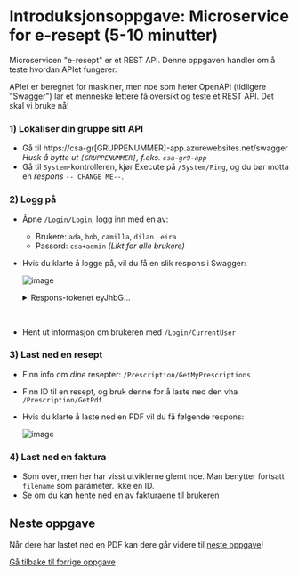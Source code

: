 # Introduksjonsoppgave: Microservice for e-resept (5-10 minutter)

Microservicen "e-resept" er et REST API. Denne oppgaven handler om å teste hvordan APIet fungerer. 

APIet er beregnet for maskiner, men noe som heter OpenAPI (tidligere "Swagger") lar et menneske lettere få oversikt og teste et REST API. Det skal vi bruke nå!

### 1) Lokaliser din gruppe sitt API
- Gå til https://csa-gr[GRUPPENUMMER]-app.azurewebsites.net/swagger  *Husk å bytte ut `[GRUPPENUMMER]`, f.eks. `csa-gr9-app`*
- Gå til `System`-kontrolleren, kjør Execute på `/System/Ping`, og du bør motta en *respons* `-- CHANGE ME--`.

### 2) Logg på
- Åpne `/Login/Login`, logg inn med en av:
  - Brukere: `ada`, `bob`, `camilla`, `dilan` , `eira`
  - Passord: `csa+admin`  *(Likt for alle brukere)*
- Hvis du klarte å logge på, vil du få en slik respons i Swagger:

  ![image](https://user-images.githubusercontent.com/4437745/231814625-7bad51d0-ed19-4efb-897e-149d8fae0bd5.png)
  
  <details>
    <summary>Respons-tokenet eyJhbG...</summary>
    <p>Den lange responsen her (som starter med 'eyJhbG...') kalles et `token`, og fungerer som en tivolibillett. Den slipper deg inn på anlegget, og gir deg lov til å kjøre noen av karusellene, man kanskje ikke alle. </p><p>Kanskje får dere ulike farger på billettene avhengig av alder eller høyde. Hver billettkontrollør kan da lett sjekke om du får lov å kjøre karusselen uten å ringe billettselgeren for flere detaljer. </p><p><i>(Token som starter med `ey` er normalt av typen JWT token, for dem som synes dette var nyttig kunnskap. JWT token inneholder informasjon om brukeren, og kan leses i klartekst, f.eks. på jwt.io, men det en en avsporing i fra dette kurset. : )</i></p>
</details><br>

- Hent ut informasjon om brukeren med `/Login/CurrentUser`

### 3) Last ned en resept
- Finn info om *dine* resepter: `/Prescription/GetMyPrescriptions`
- Finn ID til en resept, og bruk denne for å laste ned den vha `/Prescription/GetPdf`
- Hvis du klarte å laste ned en PDF vil du få følgende respons:

  ![image](https://user-images.githubusercontent.com/4437745/231814072-8371b082-f4b5-4ef9-8a24-daa5f61c01f4.png)


### 4) Last ned en faktura
- Som over, men her har visst utviklerne glemt noe. Man benytter fortsatt `filename` som parameter. Ikke en ID. 
- Se om du kan hente ned en av fakturaene til brukeren 

## Neste oppgave
Når dere har lastet ned en PDF kan dere går videre til [neste oppgave](./2_les-logger-i-Splunk.md)!

[Gå tilbake til forrige oppgave](./0_trusselmodellering.md)
